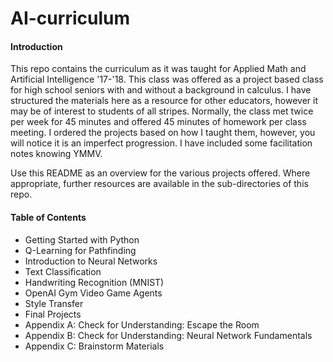 # AI-curriculum

#### Introduction
This repo contains the curriculum as it was taught for Applied Math and Artificial Intelligence '17-'18. This class was offered as a project based class for high school seniors with and without a background in calculus. I have structured the materials here as a resource for other educators, however it may be of interest to students of all stripes. Normally, the class met twice per week for 45 minutes and offered 45 minutes of homework per class meeting. I ordered the projects based on how I taught them, however, you will notice it is an imperfect progression. I have included some facilitation notes knowing YMMV.

Use this README as an overview for the various projects offered. Where appropriate, further resources are available in the sub-directories of this repo. 

#### Table of Contents
- Getting Started with Python
- Q-Learning for Pathfinding
- Introduction to Neural Networks
- Text Classification
- Handwriting Recognition (MNIST)
- OpenAI Gym Video Game Agents
- Style Transfer
- Final Projects
- Appendix A: Check for Understanding: Escape the Room
- Appendix B: Check for Understanding: Neural Network Fundamentals
- Appendix C: Brainstorm Materials
